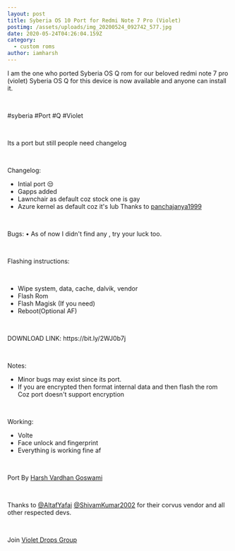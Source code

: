 ```yaml
---
layout: post
title: Syberia OS 10 Port for Redmi Note 7 Pro (Violet)
postimg: /assets/uploads/img_20200524_092742_577.jpg
date: 2020-05-24T04:26:04.159Z
category:
  - custom roms
author: iamharsh
---
```

I am the one who ported Syberia OS Q rom for our beloved redmi note 7 pro (violet) Syberia OS Q for this device is now available and anyone can install it. 

<p>&nbsp;</p>
#syberia #Port #Q #Violet
<p>&nbsp;</p>
Its a port but still people need changelog
<p>&nbsp;</p>
Changelog:
<ul>
<li>Intial port 😒</li>
<li>Gapps added</li>
<li>Lawnchair as default coz stock one is gay</li>
<li>Azure kernel as default coz it's lub 
Thanks to <a href="https://t.me/panchajanya1999/">panchajanya1999</a></li></ul>
<p>&nbsp;</p>
Bugs:
• As of now I didn't find any , try your luck too.
<p>&nbsp;</p>
Flashing instructions:
<p>&nbsp;</p>
<ul>
<li>Wipe system, data, cache, dalvik, vendor</li>
<li>Flash Rom</li>
<li>Flash Magisk (If you need)</li>
<li>Reboot(Optional AF)</li>
</ul>
<p>&nbsp;</p>
DOWNLOAD LINK:  https://bit.ly/2WJ0b7j
<p>&nbsp;</p>
Notes:
<ul>
<li>Minor bugs may exist since its port.</li>
<li>If you are encrypted then format internal data and  then flash the rom
Coz port doesn't support encryption</li>
</ul>
 
<p>&nbsp;</p>
 Working:
<ul>
<li>Volte</li>
<li>Face unlock and fingerprint</li>
<li>Everything is working fine af</li>
</ul>
<p>&nbsp;</p>
Port By <a href="https://t.me/iamharshdeb/">Harsh Vardhan Goswami</a>
<p>&nbsp;</p>
Thanks to <a href="https://t.me/AltafYafai">@AltafYafai</a>
<a href="https://t.me/ShivamKumar2002">@ShivamKumar2002</a> for their corvus vendor and all other respected devs.
<p>&nbsp;</p>
Join <a href="https://t.me/violetdrop">Violet Drops Group</a>
